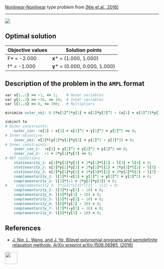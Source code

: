 [Nonlinear-Nonlinear](/test-problems/NLP-NLP-problems) type problem from [\[Nie et al., 2016\]][Nie et al., 2016]

---

![](https://github.com/basblsolver/test-problems/wiki/images/nwj_2016_04_eq.jpg)

## Optimal solution

Objective values   | Solution points                 |
------------------ | ------------------------------- |
F* = -2.000        | __x__* = (1.000, 1.000)         |
f* = -1.000        | __y__* = (0.000, 0.000, 1.000)  |

## Description of the problem in the `AMPL` format

```ruby
var x{1..2} >= -1, <= 1;    # Outer variables
var y{1..3} >= -10, <= 10;  # Inner variables
var l{1..8} >= 0, <= 100;   # Multipliers

minimize outer_obj: 0.5*x[1]^2*y[1] + x[2]*y[2]^2 - (x[1] + x[2]^2)*y[3];

subject to
# Outer constraints:
    outer_con: -x[1] - x[2] + x[1]^2 + y[1]^2 + y[2]^2 <= 0;
# Inner objective
    inner_obj: x[2]*(y[1]*y[2]*y[3] + y[2]^2 - y[3]^3) = 0;
# Inner constraints:
    inner_con_1:  -x[1] + y[1]^2 + y[2]^2 + y[3]^2 <= 0;
    inner_con_2:  -1 + 2*y[2]*y[3] <= 0;
# KKT conditions
    stationarity_1: x[2]*y[2]*y[3] + 2*y[1]*l[1] - l[3] + l[4] = 0;
    stationarity_2: x[2]*y[1]*y[3] + 2*y[2]*l[1] + 2*y[3]*l[2] - l[5] + l[6] = 0;
    stationarity_3: x[2]*y[1]*y[2] + 2*y[3]*l[1] + 2*y[2]*l[2] - l[7] + l[8] = 0;
    complementarity_1: l[1]*(-x[1] + y[1]^2 + y[2]^2 + y[3]^2) = 0;
    complementarity_2: l[2]*(-1 + 2*y[2]*y[3]) = 0;
#    complementarity_2: 2*y[2]*y[3]*l[2] - l[2] = 0;
    complementarity_3: l[3]*(-y[1] - 10) = 0;
    complementarity_4: l[4]*(y[1] - 10) = 0;
    complementarity_5: l[5]*(-y[2] - 10) = 0;
    complementarity_6: l[6]*(y[2] - 10) = 0;
    complementarity_7: l[7]*(-y[3] - 10) = 0;
    complementarity_8: l[8]*(y[3] - 10) = 0;
```

##  References

 - [J. Nie, L. Wang, and J. Ye, Bilevel polynomial programs and semidefinite relaxation methods, ArXiv preprint arXiv:1508.06985, (2016)](https://arxiv.org/pdf/1508.06985v3.pdf)

[<img src="http://www.interupgrade.com/images/pfeil-backbutton.png" width="40" height="40">](/test-problems/NLP-NLP-problems "Back to summary of NLP-NLP type problems")

[Nie et al., 2016]: https://arxiv.org/pdf/1508.06985v3.pdf